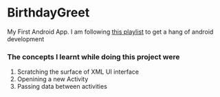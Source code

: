 # BirthdayGreet
My First Android App. I am following [this playlist](https://www.youtube.com/playlist?list=PLUcsbZa0qzu3Mri2tL1FzZy-5SX75UJfb) to get a hang of android development

### The concepts I learnt while doing this project were
1. Scratching the surface of XML UI interface
1. Openining a new Activity
1. Passing data between activities

